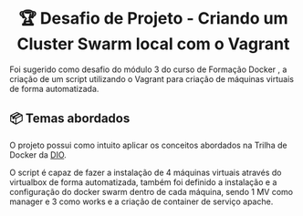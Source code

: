 <h1 align="center">🏆 Desafio de Projeto - Criando um Cluster Swarm local com o Vagrant</h1>

<p>
  Foi sugerido como desafio do módulo 3 do curso de Formação Docker , a criação de um script utilizando o Vagrant para criação de máquinas virtuais de forma automatizada.
</p>

<h2 id="topics">📦 Temas abordados</h2>

O projeto possui como intuito aplicar os conceitos abordados na Trilha de Docker da <a href="https://dio.me">DIO</a>.
<p>
  O script é capaz de fazer a instalação de 4 máquinas virtuais através do virtualbox de forma automatizada, também foi definido a instalação e a configuração do docker swarm dentro de cada máquina, sendo 1 MV como manager e 3 como works e a 
  criação de container de serviço apache.
</p>
